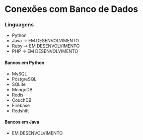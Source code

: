 # Conexões com Banco de Dados

### Linguagens
- Python
- Java  -> EM DESENVOLVIMENTO
- Ruby  -> EM DESENVOLVIMENTO
- PHP -> EM DESENVOLVIMENTO

#### Bancos em Python
- MySQL
- PostgreSQL
- SQLite
- MongoDB
- Redis
- CouchDB
- Firebase
- Redshift

#### Bancos em Java
- EM DESENVOLVIMENTO